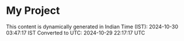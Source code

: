 # My Project

This content is dynamically generated in Indian Time (IST): 2024-10-30 03:47:17 IST
Converted to UTC: 2024-10-29 22:17:17 UTC
